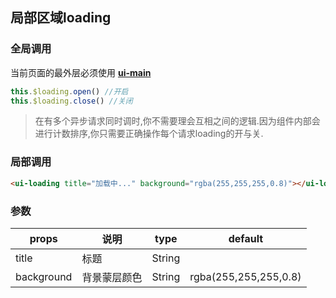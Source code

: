 ## 局部区域loading

### 全局调用
当前页面的最外层必须使用 [**ui-main**](http://moerj.com/vant-ui/#/demo-markdown?nav=main)
```js
this.$loading.open() //开启
this.$loading.close() //关闭
```
>在有多个异步请求同时调时,你不需要理会互相之间的逻辑.因为组件内部会进行计数排序,你只需要正确操作每个请求loading的开与关.

### 局部调用
```html
<ui-loading title="加载中..." background="rgba(255,255,255,0.8)"></ui-loading>
```

### 参数

props       |    说明        |  type    | default                 
------------|----------------|----------|-------------------------
title       |  标题          | String   |                      
background  |  背景蒙层颜色  | String   | rgba(255,255,255,0.8)